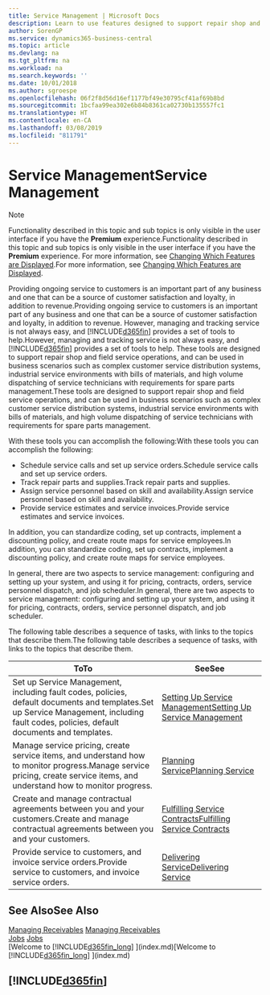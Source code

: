```yaml
---
title: Service Management | Microsoft Docs
description: Learn to use features designed to support repair shop and field service operations.
author: SorenGP
ms.service: dynamics365-business-central
ms.topic: article
ms.devlang: na
ms.tgt_pltfrm: na
ms.workload: na
ms.search.keywords: ''
ms.date: 10/01/2018
ms.author: sgroespe
ms.openlocfilehash: 06f2f8d56d16ef1177bf49e30795cf41af69b8bd
ms.sourcegitcommit: 1bcfaa99ea302e6b84b8361ca02730b135557fc1
ms.translationtype: HT
ms.contentlocale: en-CA
ms.lasthandoff: 03/08/2019
ms.locfileid: "811791"
---
```

# <a name="service-management"></a><span data-ttu-id="3b288-103">Service Management</span><span class="sxs-lookup"><span data-stu-id="3b288-103">Service Management</span></span>
> [!NOTE]
> <span data-ttu-id="3b288-104">Functionality described in this topic and sub topics is only visible in the user interface if you have the **Premium** experience.</span><span class="sxs-lookup"><span data-stu-id="3b288-104">Functionality described in this topic and sub topics is only visible in the user interface if you have the **Premium** experience.</span></span> <span data-ttu-id="3b288-105">For more information, see [Changing Which Features are Displayed](ui-experiences.md).</span><span class="sxs-lookup"><span data-stu-id="3b288-105">For more information, see [Changing Which Features are Displayed](ui-experiences.md).</span></span>

<span data-ttu-id="3b288-106">Providing ongoing service to customers is an important part of any business and one that can be a source of customer satisfaction and loyalty, in addition to revenue.</span><span class="sxs-lookup"><span data-stu-id="3b288-106">Providing ongoing service to customers is an important part of any business and one that can be a source of customer satisfaction and loyalty, in addition to revenue.</span></span> <span data-ttu-id="3b288-107">However, managing and tracking service is not always easy, and [!INCLUDE[d365fin](includes/d365fin_md.md)] provides a set of tools to help.</span><span class="sxs-lookup"><span data-stu-id="3b288-107">However, managing and tracking service is not always easy, and [!INCLUDE[d365fin](includes/d365fin_md.md)] provides a set of tools to help.</span></span> <span data-ttu-id="3b288-108">These tools are designed to support repair shop and field service operations, and can be used in business scenarios such as complex customer service distribution systems, industrial service environments with bills of materials, and high volume dispatching of service technicians with requirements for spare parts management.</span><span class="sxs-lookup"><span data-stu-id="3b288-108">These tools are designed to support repair shop and field service operations, and can be used in business scenarios such as complex customer service distribution systems, industrial service environments with bills of materials, and high volume dispatching of service technicians with requirements for spare parts management.</span></span>  

 <span data-ttu-id="3b288-109">With these tools you can accomplish the following:</span><span class="sxs-lookup"><span data-stu-id="3b288-109">With these tools you can accomplish the following:</span></span>  

* <span data-ttu-id="3b288-110">Schedule service calls and set up service orders.</span><span class="sxs-lookup"><span data-stu-id="3b288-110">Schedule service calls and set up service orders.</span></span>  
* <span data-ttu-id="3b288-111">Track repair parts and supplies.</span><span class="sxs-lookup"><span data-stu-id="3b288-111">Track repair parts and supplies.</span></span>  
* <span data-ttu-id="3b288-112">Assign service personnel based on skill and availability.</span><span class="sxs-lookup"><span data-stu-id="3b288-112">Assign service personnel based on skill and availability.</span></span>  
* <span data-ttu-id="3b288-113">Provide service estimates and service invoices.</span><span class="sxs-lookup"><span data-stu-id="3b288-113">Provide service estimates and service invoices.</span></span>  

<span data-ttu-id="3b288-114">In addition, you can standardize coding, set up contracts, implement a discounting policy, and create route maps for service employees.</span><span class="sxs-lookup"><span data-stu-id="3b288-114">In addition, you can standardize coding, set up contracts, implement a discounting policy, and create route maps for service employees.</span></span>  

<span data-ttu-id="3b288-115">In general, there are two aspects to service management: configuring and setting up your system, and using it for pricing, contracts, orders, service personnel dispatch, and job scheduler.</span><span class="sxs-lookup"><span data-stu-id="3b288-115">In general, there are two aspects to service management: configuring and setting up your system, and using it for pricing, contracts, orders, service personnel dispatch, and job scheduler.</span></span>  

<span data-ttu-id="3b288-116">The following table describes a sequence of tasks, with links to the topics that describe them.</span><span class="sxs-lookup"><span data-stu-id="3b288-116">The following table describes a sequence of tasks, with links to the topics that describe them.</span></span>   

|<span data-ttu-id="3b288-117">**To**</span><span class="sxs-lookup"><span data-stu-id="3b288-117">**To**</span></span>|<span data-ttu-id="3b288-118">**See**</span><span class="sxs-lookup"><span data-stu-id="3b288-118">**See**</span></span>|  
|------------|-------------|  
|<span data-ttu-id="3b288-119">Set up Service Management, including fault codes, policies, default documents and templates.</span><span class="sxs-lookup"><span data-stu-id="3b288-119">Set up Service Management, including fault codes, policies, default documents and templates.</span></span>|[<span data-ttu-id="3b288-120">Setting Up Service Management</span><span class="sxs-lookup"><span data-stu-id="3b288-120">Setting Up Service Management</span></span>](service-setup-service.md)|  
|<span data-ttu-id="3b288-121">Manage service pricing, create service items, and understand how to monitor progress.</span><span class="sxs-lookup"><span data-stu-id="3b288-121">Manage service pricing, create service items, and understand how to monitor progress.</span></span>|[<span data-ttu-id="3b288-122">Planning Service</span><span class="sxs-lookup"><span data-stu-id="3b288-122">Planning Service</span></span>](service-plan-service.md)|  
|<span data-ttu-id="3b288-123">Create and manage contractual agreements between you and your customers.</span><span class="sxs-lookup"><span data-stu-id="3b288-123">Create and manage contractual agreements between you and your customers.</span></span>|[<span data-ttu-id="3b288-124">Fulfilling Service Contracts</span><span class="sxs-lookup"><span data-stu-id="3b288-124">Fulfilling Service Contracts</span></span>](service-fulfill-service-contracts.md)|  
|<span data-ttu-id="3b288-125">Provide service to customers, and invoice service orders.</span><span class="sxs-lookup"><span data-stu-id="3b288-125">Provide service to customers, and invoice service orders.</span></span>|[<span data-ttu-id="3b288-126">Delivering Service</span><span class="sxs-lookup"><span data-stu-id="3b288-126">Delivering Service</span></span>](service-deliver-service.md)|  

## <a name="see-also"></a><span data-ttu-id="3b288-127">See Also</span><span class="sxs-lookup"><span data-stu-id="3b288-127">See Also</span></span>  
<span data-ttu-id="3b288-128">[Managing Receivables](receivables-manage-receivables.md) </span><span class="sxs-lookup"><span data-stu-id="3b288-128">[Managing Receivables](receivables-manage-receivables.md) </span></span>  
<span data-ttu-id="3b288-129">[Jobs](projects-how-create-jobs.md) </span><span class="sxs-lookup"><span data-stu-id="3b288-129">[Jobs](projects-how-create-jobs.md) </span></span>  
<span data-ttu-id="3b288-130">[Welcome to [!INCLUDE[d365fin_long](includes/d365fin_long_md.md)] ](index.md)</span><span class="sxs-lookup"><span data-stu-id="3b288-130">[Welcome to [!INCLUDE[d365fin_long](includes/d365fin_long_md.md)] ](index.md)</span></span>

## [!INCLUDE[d365fin](includes/free_trial_md.md)]  
